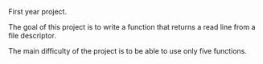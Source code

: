 First year project.

The goal of this project is to write a function that returns a read line from a file descriptor.

The main difficulty of the project is to be able to use only five functions.
